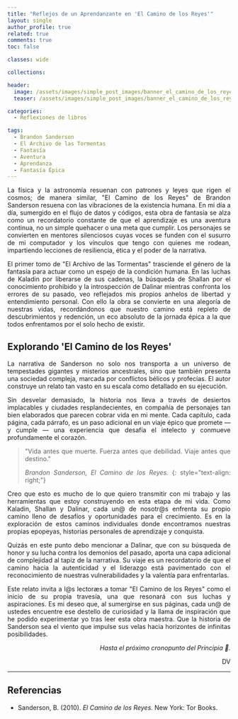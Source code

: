 ```yaml
---
title: "Reflejos de un Aprendanzante en 'El Camino de los Reyes'"
layout: single
author_profile: true
related: true
comments: true
toc: false

classes: wide

collections: 

header:
  image: /assets/images/simple_post_images/banner_el_camino_de_los_reyes.png
  teaser: /assets/images/simple_post_images/banner_el_camino_de_los_reyes.png

categories:
  - Reflexiones de libros

tags:
  - Brandon Sanderson
  - El Archivo de las Tormentas
  - Fantasía
  - Aventura
  - Aprendanza
  - Fantasía Épica
---
```

<div markdown="1" style="text-align: justify;">
La física y la astronomía resuenan con patrones y leyes que rigen el cosmos; de manera similar, "El Camino de los Reyes" de Brandon Sanderson resuena con las vibraciones de la existencia humana. En mi día a día, sumergido en el flujo de datos y códigos, esta obra de fantasía se alza como un recordatorio constante de que el aprendizaje es una aventura continua, no un simple quehacer o una meta que cumplir. Los personajes se convierten en mentores silenciosos cuyas voces se funden con el susurro de mi computador y los vínculos que tengo con quienes me rodean, impartiendo lecciones de resiliencia, ética y el poder de la narrativa. 

El primer tomo de "El Archivo de las Tormentas" trasciende el género de la fantasía para actuar como un espejo de la condición humana. En las luchas de Kaladin por liberarse de sus cadenas, la búsqueda de Shallan por el conocimiento prohibido y la introspección de Dalinar mientras confronta los errores de su pasado, veo reflejados mis propios anhelos de libertad y entendimiento personal. Con ello la obra se convierte en una alegoría de nuestras vidas, recordándonos que nuestro camino está repleto de descubrimientos y redención, un eco absoluto de la jornada épica a la que todos enfrentamos por el solo hecho de existir.

## Explorando 'El Camino de los Reyes'

La narrativa de Sanderson no solo nos transporta a un universo de tempestades gigantes y misterios ancestrales, sino que también presenta una sociedad compleja, marcada por conflictos bélicos y profecías. El autor construye un relato tan vasto en su escala como detallado en su ejecución.

Sin desvelar demasiado, la historia nos lleva a través de desiertos implacables y ciudades resplandecientes, en compañía de personajes tan bien elaborados que parecen cobrar vida en mi mente. Cada capítulo, cada página, cada párrafo, es un paso adicional en un viaje épico que promete — y cumple — una experiencia que desafía el intelecto y conmueve profundamente el corazón.

> "Vida antes que muerte. Fuerza antes que debilidad. Viaje antes que destino."
>
>_Brandon Sanderson, El Camino de los Reyes._
{: style="text-align: right;"}

Creo que esto es mucho de lo que quiero transmitir con mi trabajo y las herramientas que estoy construyendo en esta etapa de mi vida. Como Kaladin, Shallan y Dalinar, cada un@ de nosotr@s enfrenta su propio camino lleno de desafíos y oportunidades para el crecimiento. Es en la exploración de estos caminos individuales donde encontramos nuestras propias epopeyas, historias personales de aprendizaje y conquista.

Quizás en este punto debo mencionar a Dalinar, que con su búsqueda de honor y su lucha contra los demonios del pasado, aporta una capa adicional de complejidad al tapiz de la narrativa. Su viaje es un recordatorio de que el camino hacia la autenticidad y el liderazgo está pavimentado con el reconocimiento de nuestras vulnerabilidades y la valentía para enfrentarlas.

Este relato invita a l@s lectoræs a tomar "El Camino de los Reyes" como el inicio de su propia travesía, una que resonará con sus luchas y aspiraciones. Es mi deseo que, al sumergirse en sus páginas, cada un@ de ustedes encuentre ese destello de curiosidad y la llama de inspiración que he podido experimentar yo tras leer esta obra maestra. Que la historia de Sanderson sea el viento que impulse sus velas hacia horizontes de infinitas posibilidades.


</div>

<div align="right" markdown="1">

_Hasta el próximo cronopunto del Principia 🥚._

DV

</div>

---

## Referencias
- Sanderson, B. (2010). *El Camino de los Reyes*. New York: Tor Books.
